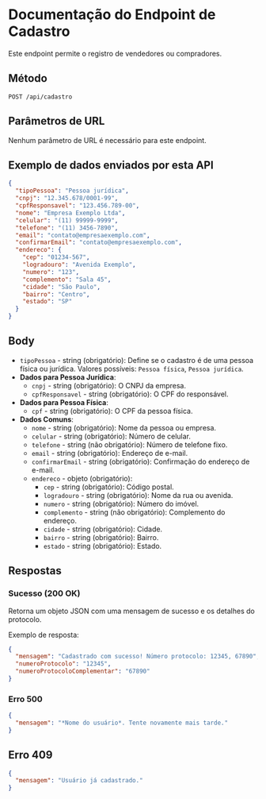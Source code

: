 # Documentação do Endpoint de Cadastro

Este endpoint permite o registro de vendedores ou compradores.

## Método

`POST /api/cadastro`

## Parâmetros de URL

Nenhum parâmetro de URL é necessário para este endpoint.

## Exemplo de dados enviados por esta API

```json
{
  "tipoPessoa": "Pessoa jurídica",
  "cnpj": "12.345.678/0001-99",
  "cpfResponsavel": "123.456.789-00",
  "nome": "Empresa Exemplo Ltda",
  "celular": "(11) 99999-9999",
  "telefone": "(11) 3456-7890",
  "email": "contato@empresaexemplo.com",
  "confirmarEmail": "contato@empresaexemplo.com",
  "endereco": {
    "cep": "01234-567",
    "logradouro": "Avenida Exemplo",
    "numero": "123",
    "complemento": "Sala 45",
    "cidade": "São Paulo",
    "bairro": "Centro",
    "estado": "SP"
  }
}
```

## Body

- `tipoPessoa` - string (obrigatório): Define se o cadastro é de uma pessoa física ou jurídica. Valores possíveis: `Pessoa física`, `Pessoa jurídica`.
- **Dados para Pessoa Jurídica**:
  - `cnpj` - string (obrigatório): O CNPJ da empresa.
  - `cpfResponsavel` - string (obrigatório): O CPF do responsável.
- **Dados para Pessoa Física**:
  - `cpf` - string (obrigatório): O CPF da pessoa física.
- **Dados Comuns**:
  - `nome` - string (obrigatório): Nome da pessoa ou empresa.
  - `celular` - string (obrigatório): Número de celular.
  - `telefone` - string (não obrigatório): Número de telefone fixo.
  - `email` - string (obrigatório): Endereço de e-mail.
  - `confirmarEmail` - string (obrigatório): Confirmação do endereço de e-mail.
  - `endereco` - objeto (obrigatório):
    - `cep` - string (obrigatório): Código postal.
    - `logradouro` - string (obrigatório): Nome da rua ou avenida.
    - `numero` - string (obrigatório): Número do imóvel.
    - `complemento` - string (não obrigatório): Complemento do endereço.
    - `cidade` - string (obrigatório): Cidade.
    - `bairro` - string (obrigatório): Bairro.
    - `estado` - string (obrigatório): Estado.

## Respostas

### Sucesso (200 OK)

Retorna um objeto JSON com uma mensagem de sucesso e os detalhes do protocolo.

Exemplo de resposta:

```json
{
  "mensagem": "Cadastrado com sucesso! Número protocolo: 12345, 67890",
  "numeroProtocolo": "12345",
  "numeroProtocoloComplementar": "67890"
}
```

### Erro 500

```json
{
  "mensagem": "*Nome do usuário*. Tente novamente mais tarde."
}
```

## Erro 409

```json
{
  "mensagem": "Usuário já cadastrado."
}
```
